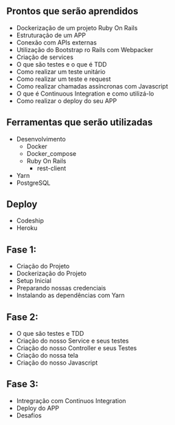 ## Prontos que serão aprendidos
* Dockerização de um projeto Ruby On Rails
* Estruturação de um APP
* Conexão com APIs externas
* Utilização do Bootstrap ro Rails com Webpacker
* Criação de services
* O que são testes e o que é TDD
* Como realizar um teste unitário
* Como realizar um teste e request
* Como realizar chamadas assíncronas com Javascript
* O que é Continuous Integration e como utilizá-lo
* Como realizar o deploy do seu APP

## Ferramentas que serão utilizadas
* Desenvolvimento
  - Docker
  - Docker_compose
  - Ruby On Rails
    - rest-client
* Yarn
* PostgreSQL


## Deploy
* Codeship
* Heroku

## Fase 1:
* Criação do Projeto
* Dockerização do Projeto
* Setup Inicial
* Preparando nossas credenciais
* Instalando as dependências com Yarn

## Fase  2:
* O que são testes e TDD
* Criação do nosso Service e seus testes
* Criação do nosso Controller e seus Testes
* Criação do nossa tela
* Criação do nosso Javascript

## Fase 3: 
* Intregração com Continuos Integration
* Deploy do APP
* Desafios